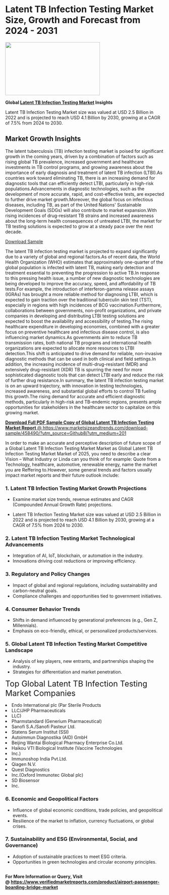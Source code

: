 <H1>Latent TB Infection Testing Market Size, Growth and Forecast from 2024 - 2031</H1><img class="aligncenter size-medium wp-image-584254" src="https://thirdeyenews.in/wp-content/uploads/2024/09/Global-Market-Research-300x168.jpeg" alt="" width="300" height="168" /><p><strong>Global&nbsp;<a href="https://www.marketsizeandtrends.com/download-sample/458490/?utm_source=Github8j?utm_medium=201">Latent TB Infection Testing Market</a> Insights</strong></p><p>Latent TB Infection Testing Market size was valued at USD 2.5 Billion in 2022 and is projected to reach USD 4.1 Billion by 2030, growing at a CAGR of 7.5% from 2024 to 2030.</p><p><h2>Market Growth Insights</h2> <p>The latent tuberculosis (TB) infection testing market is poised for significant growth in the coming years, driven by a combination of factors such as rising global TB prevalence, increased government and healthcare investments in TB control programs, and growing awareness about the importance of early diagnosis and treatment of latent TB infection (LTBI).As countries work toward eliminating TB, there is an increasing demand for diagnostic tools that can efficiently detect LTBI, particularly in high-risk populations.Advancements in diagnostic technologies, such as the development of more accurate, rapid, and cost-effective tests, are expected to further drive market growth.Moreover, the global focus on infectious diseases, including TB, as part of the United Nations' Sustainable Development Goals (SDGs) will also contribute to market expansion.With rising incidences of drug-resistant TB strains and increased awareness about the long-term health consequences of untreated LTBI, the market for TB testing solutions is expected to grow at a steady pace over the next decade.</p> <p><a href="#">Download Sample</a></p> <p>The latent TB infection testing market is projected to expand significantly due to a variety of global and regional factors.As of recent data, the World Health Organization (WHO) estimates that approximately one-quarter of the global population is infected with latent TB, making early detection and treatment essential to preventing the progression to active TB.In response to this pressing health issue, a number of new diagnostic technologies are being developed to improve the accuracy, speed, and affordability of TB tests.For example, the introduction of interferon-gamma release assays (IGRAs) has brought a more reliable method for diagnosing LTBI, which is expected to gain traction over the traditional tuberculin skin test (TST), especially in regions with high incidences of BCG vaccination.Furthermore, collaborations between governments, non-profit organizations, and private companies in developing and distributing LTBI testing solutions are expected to boost the availability and accessibility of testing.The rising healthcare expenditure in developing economies, combined with a greater focus on preventive healthcare and infectious disease control, is also influencing market dynamics.As governments aim to reduce TB transmission rates, both national TB programs and international health organizations are expected to allocate more resources to LTBI detection.This shift is anticipated to drive demand for reliable, non-invasive diagnostic methods that can be used in both clinical and field settings.In addition, the increasing incidence of multi-drug-resistant (MDR) and extensively drug-resistant (XDR) TB is spurring the need for more sophisticated diagnostic tools that can detect LTBI early and reduce the risk of further drug resistance.In summary, the latent TB infection testing market is on an upward trajectory, with innovation in testing technologies, increased awareness, and substantial global efforts to control TB fueling this growth.The rising demand for accurate and efficient diagnostic methods, particularly in high-risk and TB-endemic regions, presents ample opportunities for stakeholders in the healthcare sector to capitalize on this growing market.</p> <p><a href="#"></p><p><span class=""><strong>Download Full PDF Sample Copy of Global Latent TB Infection Testing Market Report</strong> @ <a href="https://www.marketsizeandtrends.com/download-sample/458490/?utm_source=Github8j?utm_medium=201" target="_blank">https://www.marketsizeandtrends.com/download-sample/458490/?utm_source=Github8j?utm_medium=201</a></span></p><p>In order to make an accurate and perceptive description of future scope of a Global&nbsp;Latent TB Infection Testing Market Market as Global&nbsp;Latent TB Infection Testing Market Market of 2025, you need to describe a clear Vision &ndash; What Industry or Linda can you think of for example: Quote from a Technology, healthcare, automotive, renewable energy, name the market you are Reffering to.However, some general trends and factors usually impact market reports and their future outlook include:</p><h3>1.&nbsp;<strong>Latent TB Infection Testing Market Growth Projections</strong></h3><ul><li>Examine market size trends, revenue estimates and CAGR (Compounded Annual Growth Rate) projections.</li><li><p>Latent TB Infection Testing Market size was valued at USD 2.5 Billion in 2022 and is projected to reach USD 4.1 Billion by 2030, growing at a CAGR of 7.5% from 2024 to 2030.</p></li></ul><h3>2.&nbsp;<strong>Latent TB Infection Testing Market Technological Advancements</strong></h3><ul><li>Integration of AI, IoT, blockchain, or automation in the industry.</li><li>Innovations driving cost reductions or improving efficiency.</li></ul><h3>3.&nbsp;<strong>Regulatory and Policy Changes</strong></h3><ul><li>Impact of global and regional regulations, including sustainability and carbon-neutral goals.</li><li>Compliance challenges and opportunities tied to government initiatives.</li></ul><h3>4.&nbsp;<strong>Consumer Behavior Trends</strong></h3><ul><li>Shifts in demand influenced by generational preferences (e.g., Gen Z, Millennials).</li><li>Emphasis on eco-friendly, ethical, or personalized products/services.</li></ul><h3>5.&nbsp;<strong>Global Latent TB Infection Testing Market Competitive Landscape</strong></h3><ul><li>Analysis of key players, new entrants, and partnerships shaping the industry.</li><li>Strategies for differentiation and market penetration.</li></ul><p data-pm-slice="1 1 []"><span style="color: inherit; font-family: inherit; font-size: 25px;">Top Global Latent TB Infection Testing Market Companies</span></p><div class="" data-test-id=""><p><li>Endo International plc (Par Sterile Products</li><li> LLC/JHP Pharmaceuticals</li><li> LLC)</li><li> Pharmstandard (Generium Pharmaceutical)</li><li> Sanofi S.A./Sanofi Pasteur Ltd.</li><li> Statens Serum Institut (SSI)</li><li> Autoimmun Diagnostika (AID) GmbH</li><li> Beijing Wantai Biological Pharmacy Enterprise Co.Ltd.</li><li> Haikou VTI Biological Institute (Vaccine Technologies</li><li> Inc.)</li><li> Immunoshop India Pvt.Ltd.</li><li> Qiagen N.V.</li><li> Quest Diagnostics</li><li> Inc.(Oxford Immunotec Global plc)</li><li> SD Biosensor</li><li> Inc.</li></p></div><h3>6.&nbsp;<strong>Economic and Geopolitical Factors</strong></h3><ul><li>Influence of global economic conditions, trade policies, and geopolitical events.</li><li>Resilience of the market to inflation, currency fluctuations, or global crises.</li></ul><h3>7.&nbsp;<strong>Sustainability and ESG (Environmental, Social, and Governance)</strong></h3><ul><li>Adoption of sustainable practices to meet ESG criteria.</li><li>Opportunities in green technologies and circular economy principles.</li></ul><h2><strong style="font-size: 14px;">For More Information or Query, Visit @&nbsp;</strong><a style="background-color: #ffffff; font-size: 14px;" href="https://www.marketsizeandtrends.com/report/latent-tb-infection-testing-market/" target="_blank">https://www.verifiedmarketreports.com/product/airport-passenger-boarding-bridge-market</a></h2>